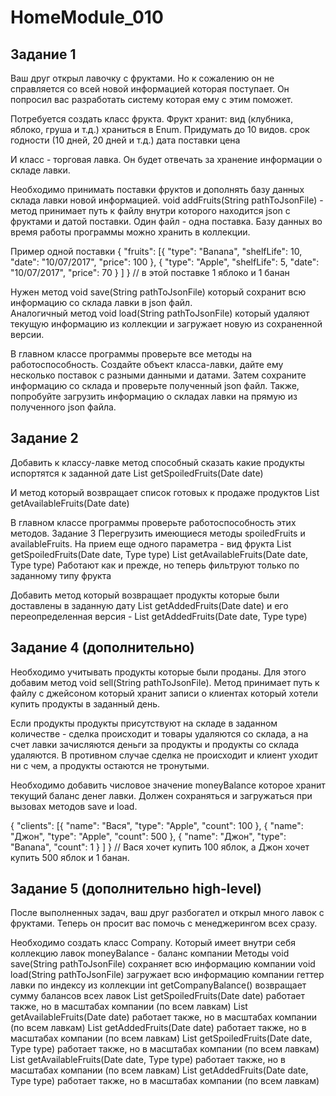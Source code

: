 # HomeModule_010
## Задание 1
Ваш друг открыл лавочку с фруктами. Но к сожалению он не справляется со всей новой информацией которая поступает. Он попросил вас разработать систему которая ему с этим поможет.

Потребуется создать класс фрукта. Фрукт хранит:
вид (клубника, яблоко, груша и т.д.) храниться в Enum. Придумать до 10 видов.
срок годности (10 дней, 20 дней и т.д.)
дата поставки
цена

И класс - торговая лавка. Он будет отвечать за хранение информации о складе лавки.

Необходимо принимать поставки фруктов и дополнять базу данных склада лавки новой информацией. void addFruits(String pathToJsonFile) - метод принимает путь к файлу внутри которого находится json с фруктами и датой поставки. Один файл - одна поставка. Базу данных во время работы программы можно хранить в коллекции.

Пример одной поставки
 {
	"fruits": [{
			"type": "Banana",
			"shelfLife": 10,
			"date": "10/07/2017",
			"price": 100
		},
		{
			"type": "Apple",
			"shelfLife": 5,
"date": "10/07/2017",
			"price": 70
		}
	]
}
// в этой поставке 1 яблоко и 1 банан

Нужен метод void save(String pathToJsonFile) который сохранит всю информацию со склада лавки в json файл.  
Аналогичный метод void load(String pathToJsonFile) который удаляют текущую информацию из коллекции и загружает новую из сохраненной версии.

В главном классе программы проверьте все методы на работоспособность. Создайте объект класса-лавки, дайте ему несколько поставок с разными данными и датами. Затем сохраните информацию со склада и проверьте полученный json файл.
Также, попробуйте загрузить информацию о складах лавки на прямую из полученного json файла.
## Задание 2
Добавить к классу-лавке метод способный сказать какие продукты испортятся к заданной дате List<Fruit> getSpoiledFruits(Date date)

И метод который возвращает список готовых к продаже продуктов 
List<Fruit> getAvailableFruits(Date date)

В главном классе программы проверьте работоспособность этих методов.
Задание 3
Перегрузить имеющиеся методы spoiledFruits и availableFruits.
На прием еще одного параметра - вид фрукта
List<Fruit> getSpoiledFruits(Date date, Type type)
List<Fruit> getAvailableFruits(Date date, Type type)
Работают как и прежде, но теперь фильтруют только по заданному типу фрукта

Добавить метод который возвращает продукты которые были доставлены в заданную дату List<Fruit> getAddedFruits(Date date) и его переопределенная версия - List<Fruit> getAddedFruits(Date date, Type type)
## Задание 4 (дополнительно)
Необходимо учитывать продукты которые были проданы. Для этого добавим метод void sell(String pathToJsonFile). Метод принимает путь к файлу с джейсоном который хранит записи о клиентах который хотели купить продукты в заданный день. 

Если продукты продукты присутствуют на складе в заданном количестве - сделка происходит и товары удаляются со склада, а на счет лавки зачисляются деньги за продукты и продукты со склада удаляются. 
В противном случае сделка не происходит и клиент уходит ни с чем, а продукты остаются не тронутыми.

Необходимо добавить числовое значение moneyBalance которое хранит текущий баланс денег лавки. Должен сохраняться и загружаться при вызовах методов save и load.

{
	"clients": [{
			"name": "Вася",
			"type": "Apple",
			"count": 100
		},
		{
			"name": "Джон",
			"type": "Apple",
			"count": 500
		},
		{
			"name": "Джон",
			"type": "Banana",
			"count": 1
		}
	]
}
// Вася хочет купить 100 яблок, а Джон хочет купить 500 яблок и 1 банан.
## Задание 5 (дополнительно high-level)
После выполненных задач, ваш друг разбогател и открыл много лавок с фруктами. Теперь он просит вас помочь с менеджерингом всех сразу.

Необходимо создать класс Company. Который имеет внутри себя
коллекцию лавок
moneyBalance - баланс компании
Методы
void save(String pathToJsonFile) сохраняет всю информацию компании
void load(String pathToJsonFile) загружает всю информацию компании
геттер лавки по индексу из коллекции
int getCompanyBalance() возвращает сумму балансов всех лавок
List<Fruit> getSpoiledFruits(Date date) 
работает также, но в масштабах компании (по всем лавкам)
List<Fruit> getAvailableFruits(Date date) 
работает также, но в масштабах компании (по всем лавкам)
List<Fruit> getAddedFruits(Date date)
работает также, но в масштабах компании (по всем лавкам)
List<Fruit> getSpoiledFruits(Date date, Type type)
работает также, но в масштабах компании (по всем лавкам)
List<Fruit> getAvailableFruits(Date date, Type type)
работает также, но в масштабах компании (по всем лавкам)
List<Fruit> getAddedFruits(Date date, Type type)
работает также, но в масштабах компании (по всем лавкам)
